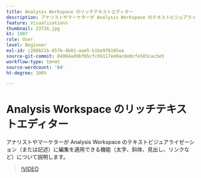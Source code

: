 ```yaml
---
title: Analysis Workspace のリッチテキストエディター
description: アナリストやマーケターが Analysis Workspace のテキストビジュアライゼーション（または記述）に編集を適用できる機能（太字、斜体、見出し、リンクなど）について説明します。
feature: Visualizations
thumbnail: 23726.jpg
kt: 1907
role: User
level: Beginner
exl-id: c208b21b-857b-4b01-aae5-b1be9f8105ea
source-git-commit: 84984ad9bf65cfc69117e40ac0e0cfe503cac5e5
workflow-type: tm+mt
source-wordcount: '64'
ht-degree: 100%

---
```


# Analysis Workspace のリッチテキストエディター

アナリストやマーケターが Analysis Workspace のテキストビジュアライゼーション（または記述）に編集を適用できる機能（太字、斜体、見出し、リンクなど）について説明します。

>[!VIDEO](https://video.tv.adobe.com/v/328270/?quality=12&learn=on&captions=jpn)
